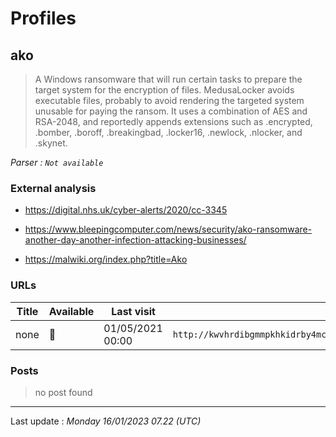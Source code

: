 # Profiles

## **ako**

> A Windows ransomware that will run certain tasks to prepare the target system for the encryption of files. MedusaLocker avoids executable files, probably to avoid rendering the targeted system unusable for paying the ransom. It uses a combination of AES and RSA-2048, and reportedly appends extensions such as .encrypted, .bomber, .boroff, .breakingbad, .locker16, .newlock, .nlocker, and .skynet.

_Parser : `Not available`_

### External analysis
- https://digital.nhs.uk/cyber-alerts/2020/cc-3345

- https://www.bleepingcomputer.com/news/security/ako-ransomware-another-day-another-infection-attacking-businesses/

- https://malwiki.org/index.php?title=Ako

### URLs
| Title | Available | Last visit | fqdn | Screenshot 
|---|---|---|---|---|
| none | 🔴 | 01/05/2021 00:00 | `http://kwvhrdibgmmpkhkidrby4mccwqpds5za6uo2thcw5gz75qncv7rbhyad.onion` | ❌ | 

### Posts

> no post found


 --- 


Last update : _Monday 16/01/2023 07.22 (UTC)_
